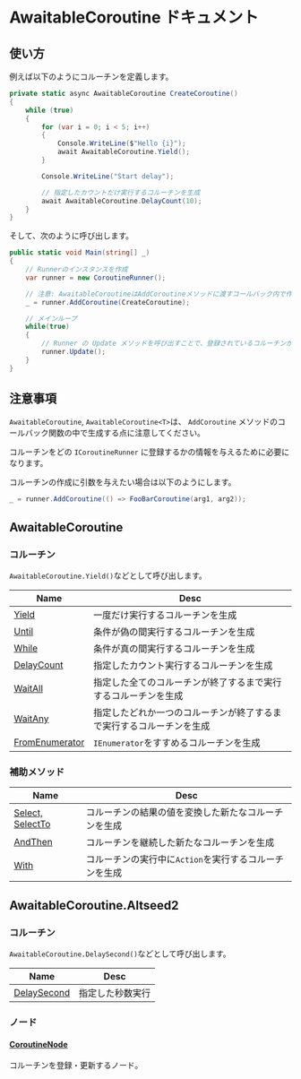 # AwaitableCoroutine ドキュメント

## 使い方

例えば以下のようにコルーチンを定義します。

```C#
private static async AwaitableCoroutine CreateCoroutine()
{
    while (true)
    {
        for (var i = 0; i < 5; i++)
        {
            Console.WriteLine($"Hello {i}");
            await AwaitableCoroutine.Yield();
        }

        Console.WriteLine("Start delay");

        // 指定したカウントだけ実行するコルーチンを生成
        await AwaitableCoroutine.DelayCount(10);
    }
}
```

そして、次のように呼び出します。

```C#
public static void Main(string[] _)
{
    // Runnerのインスタンスを作成
    var runner = new CoroutineRunner();

    // 注意: AwaitableCoroutineはAddCoroutineメソッドに渡すコールバック内で作成する必要がある
    _ = runner.AddCoroutine(CreateCoroutine);

    // メインループ
    while(true)
    {
        // Runner の Update メソッドを呼び出すことで、登録されているコルーチンが次に進む
        runner.Update();
    }
}
```

## 注意事項

`AwaitableCoroutine`, `AwaitableCoroutine<T>`は、 `AddCoroutine` メソッドのコールバック関数の中で生成する点に注意してください。

コルーチンをどの `ICoroutineRunner` に登録するかの情報を与えるために必要になります。

コルーチンの作成に引数を与えたい場合は以下のようにします。

```C#
_ = runner.AddCoroutine(() => FooBarCoroutine(arg1, arg2));
```

## AwaitableCoroutine
### コルーチン

`AwaitableCoroutine.Yield()`などとして呼び出します。

| Name | Desc |
| --- | --- |
| [Yield](../src/AwaitableCoroutine/Modules/YieldCoroutine.cs) | 一度だけ実行するコルーチンを生成 |
| [Until](../src/AwaitableCoroutine/Modules/UntilCoroutine.cs) | 条件が偽の間実行するコルーチンを生成 |
| [While](../src/AwaitableCoroutine/Modules/UntilCoroutine.cs) | 条件が真の間実行するコルーチンを生成 |
| [DelayCount](../src/AwaitableCoroutine/Modules/DelayCountCoroutine.cs) | 指定したカウント実行するコルーチンを生成 |
| [WaitAll](../src/AwaitableCoroutine/Modules/WaitAllCoroutine.cs) | 指定した全てのコルーチンが終了するまで実行するコルーチンを生成 |
| [WaitAny](../src/AwaitableCoroutine/Modules/WaitAnyCoroutine.cs) | 指定したどれか一つのコルーチンが終了するまで実行するコルーチンを生成 |
| [FromEnumerator](../src/AwaitableCoroutine/Modules/EnumeratorCoroutine.cs) | `IEnumerator`をすすめるコルーチンを生成 |


### 補助メソッド

| Name | Desc |
| --- | --- |
| [Select, SelectTo](../src/AwaitableCoroutine/Modules/SelectCoroutine.cs) | コルーチンの結果の値を変換した新たなコルーチンを生成 |
| [AndThen](../src/AwaitableCoroutine/Modules/AndThenCoroutine.cs) | コルーチンを継続した新たなコルーチンを生成 |
| [With](../src/AwaitableCoroutine/Modules/WithCoroutine.cs) | コルーチンの実行中に`Action`を実行するコルーチンを生成 |


## AwaitableCoroutine.Altseed2

### コルーチン

`AwaitableCoroutine.DelaySecond()`などとして呼び出します。


| Name | Desc |
| --- | --- |
| [DelaySecond](../src/AwaitableCoroutine.Altseed2/Modules.cs#L11) | 指定した秒数実行 |


### ノード
#### [CoroutineNode](../src/AwaitableCoroutine.Altseed2/CoroutineNode.cs)
コルーチンを登録・更新するノード。
